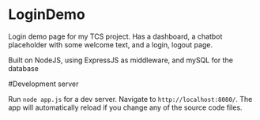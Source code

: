 # LoginDemo
Login demo page for my TCS project. Has a dashboard, a chatbot placeholder with some welcome text, and a login, logout page.

Built on NodeJS, using ExpressJS as middleware, and mySQL for the database

#Development server

Run `node app.js` for a dev server. Navigate to `http://localhost:8080/`. The app will automatically reload if you change any of the source code files.
